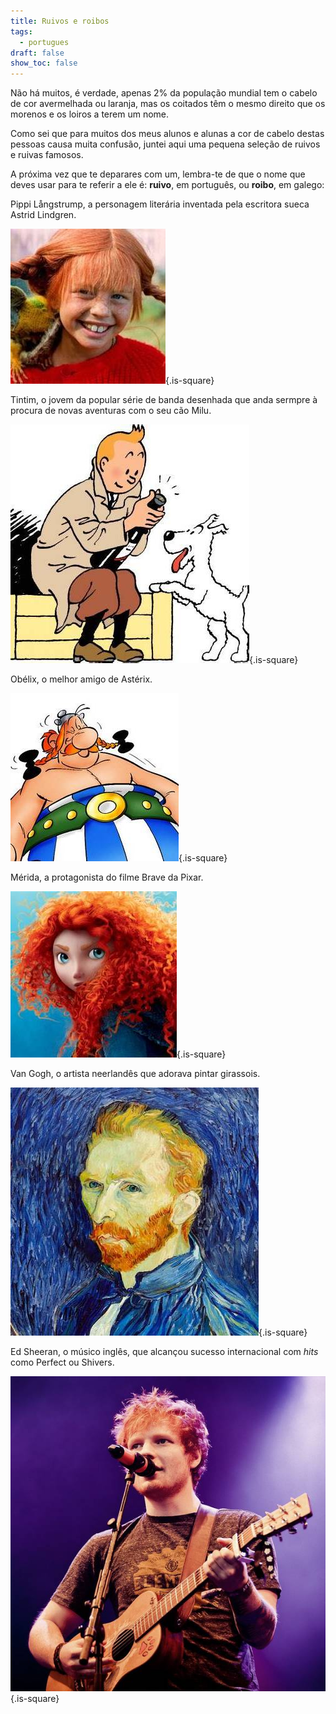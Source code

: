```yaml
---
title: Ruivos e roibos
tags:
  - portugues
draft: false
show_toc: false
---
```

Não há muitos, é verdade, apenas 2% da população mundial tem o cabelo de cor avermelhada ou laranja, mas os coitados têm o mesmo direito que os morenos e os loiros a terem um nome.

Como sei que para muitos dos meus alunos e alunas a cor de cabelo destas pessoas causa muita confusão, juntei aqui uma pequena seleção de ruivos e ruivas famosos. 

A próxima vez que te deparares com um, lembra-te de que o nome que deves usar para te referir a ele é: **ruivo**, em português, ou **roibo**, em galego:

Pippi Långstrump, a personagem literária inventada pela escritora sueca Astrid Lindgren.

![Image](/img/pippi.jpg){.is-square}

Tintim, o jovem da popular série de banda desenhada que anda sermpre à procura de novas aventuras com o seu cão Milu.

![Image](/img/tintin.jpg){.is-square}

Obélix, o melhor amigo de Astérix.

![Image](/img/obélix.jpg){.is-square}

Mérida, a protagonista do filme Brave da Pixar.

![Image](/img/merida.jpg){.is-square}

Van Gogh, o artista neerlandês que adorava pintar girassois.

![Image](/img/van_gogh.jpg){.is-square}

Ed Sheeran, o músico inglês, que alcançou sucesso internacional com  *hits* como Perfect ou Shivers.

![Image](/img/ed_sheeran.jpg){.is-square}

